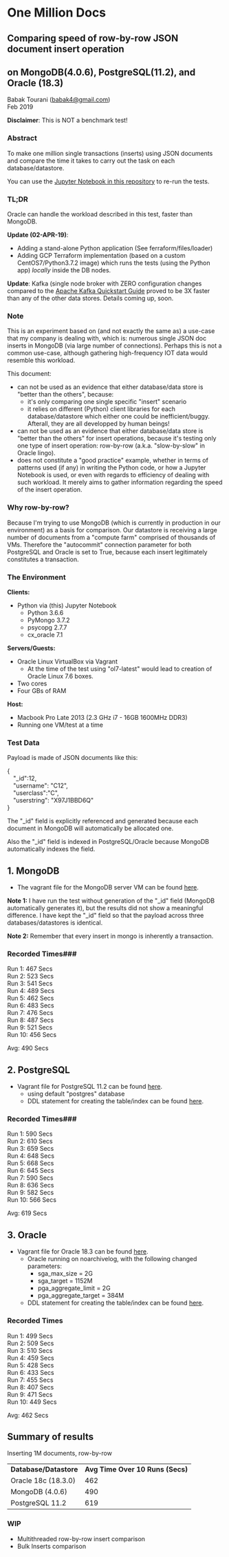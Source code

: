 # One Million Docs
## Comparing speed of row-by-row JSON document insert operation 
## on MongoDB(4.0.6), PostgreSQL(11.2), and Oracle (18.3)

Babak Tourani (babak4@gmail.com)<br/>
Feb 2019

**Disclaimer**: This is NOT a benchmark test! 

### Abstract ###
To make one million single transactions (inserts) using JSON documents and compare the time it takes to carry out the task on each database/datastore.

You can use the <a href="https://github.com/babak4/OneMillionDocs/blob/master/OneMillionDocs.ipynb">Jupyter Notebook in this repository</a> to re-run the tests.

### TL;DR ###
Oracle can handle the workload described in this test, faster than MongoDB.

**Update (02-APR-19)**:
- Adding a stand-alone Python application (See ferraform/files/loader)
- Adding GCP Terraform implementation (based on a custom CentOS7/Python3.7.2 image) which runs the tests (using the Python app) *locally* inside the DB nodes.

**Update**: Kafka (single node broker with ZERO configuration changes compared to the <a href="https://kafka.apache.org/quickstart">Apache Kafka Quickstart Guide</a> proved to be 3X faster than any of the other data stores. Details coming up, soon.

### Note ###
This is an experiment based on (and not exactly the same as) a use-case that my company is dealing with, which is: numerous single JSON doc inserts in MongoDB (via large number of connections). Perhaps this is not a common use-case, although gathering high-frequency IOT data would resemble this workload.

This document:
* can not be used as an evidence that either database/data store is "better than the others", because:
    - it's only comparing one single specific "insert" scenario
    - it relies on different (Python) client libraries for each database/datastore which either one could be inefficient/buggy. Afterall, they are all developped by human beings!
* can not be used as an evidence that either database/data store is "better than the others" for insert operations, because it's testing only one type of insert operation: row-by-row (a.k.a. "slow-by-slow" in Oracle lingo).
* does not constitute a "good practice" example, whether in terms of patterns used (if any) in writing the Python code, or how a Jupyter Notebook is used, or even with regards to efficiency of dealing with such workload. It merely aims to gather information regarding the speed of the insert operation.

### Why row-by-row? ###
Because I'm trying to use MongoDB (which is currently in production in our environment) as a basis for comparison. Our datastore is receiving a large number of documents from a "compute farm" comprised of thousands of VMs. Therefore the "autocommit" connection parameter for both PostgreSQL and Oracle is set to True, because each insert legitimately constitutes a transaction.

### The Environment ###
**Clients:**
* Python via (this) Jupyter Notebook
    * Python 3.6.6
    * PyMongo 3.7.2
    * psycopg 2.7.7
    * cx_oracle 7.1
    
**Servers/Guests:**
* Oracle Linux VirtualBox via Vagrant
    * At the time of the test using "ol7-latest" would lead to creation of Oracle Linux 7.6 boxes.
* Two cores
* Four GBs of RAM

**Host:**
* Macbook Pro Late 2013 (2.3 GHz i7 - 16GB 1600MHz DDR3)
* Running one VM/test at a time

### Test Data ##
Payload is made of JSON documents like this:

{<br/>
    &emsp;"_id":12,<br/>
    &emsp;"username": "C12",<br/>
    &emsp;"userclass":"C",<br/>
    &emsp;"userstring": "X97J1BBD6Q"<br/>
}

The "_id" field is explicitly referenced and generated because each document in MongoDB will automatically be allocated one.

Also the "_id" field is indexed in PostgreSQL/Oracle because MongoDB automatically indexes the field.

## 1. MongoDB ##
* The vagrant file for the MongoDB server VM can be found <a href="https://github.com/babak4/OneMillionDocs/blob/master/vagrant_boxes/mongoDB/Vagrantfile">here</a>.

**Note 1:** I have run the test without generation of the "_id" field (MongoDB automatically generates it), but the results did not show a meaningful difference. I have kept the "_id" field so that the payload across three databases/datastores is identical.

**Note 2:** Remember that every insert in mongo is inherently a transaction.

### Recorded Times###
Run 1: 467 Secs<br/>
Run 2: 523 Secs<br/>
Run 3: 541 Secs<br/>
Run 4: 489 Secs<br/>
Run 5: 462 Secs<br/>
Run 6: 483 Secs<br/>
Run 7: 476 Secs<br/>
Run 8: 487 Secs<br/>
Run 9: 521 Secs<br/>
Run 10: 456 Secs<br/>

Avg: 490 Secs

## 2. PostgreSQL ##
* Vagrant file for PostgreSQL 11.2 can be found <a href="https://github.com/babak4/OneMillionDocs/blob/master/vagrant_boxes/PostgreSQL/Vagrantfile">here</a>.
    * using default "postgres" database
    * DDL statement for creating the table/index can be found <a href="https://github.com/babak4/OneMillionDocs/blob/master/vagrant_boxes/PostgreSQL/scripts/DDL.sql">here</a>.

### Recorded Times###
Run 1: 590 Secs<br/>
Run 2: 610 Secs<br/>
Run 3: 659 Secs<br/>
Run 4: 648 Secs<br/>
Run 5: 668 Secs<br/>
Run 6: 645 Secs<br/>
Run 7: 590 Secs<br/>
Run 8: 636 Secs<br/>
Run 9: 582 Secs<br/>
Run 10: 566 Secs<br/>

Avg: 619 Secs

## 3. Oracle ##
* Vagrant file for Oracle 18.3 can be found <a href="https://github.com/oracle/vagrant-boxes/tree/master/OracleDatabase/18.3.0">here</a>.
    * Oracle running on noarchivelog, with the following changed parameters:
        * sga_max_size = 2G
        * sga_target = 1152M
        * pga_aggregate_limit = 2G
        * pga_aggregate_target = 384M
    * DDL statement for creating the table/index can be found <a href="https://github.com/babak4/OneMillionDocs/blob/master/vagrant_boxes/Oracle/DDL.sql">here</a>.

### Recorded Times ###
Run 1: 499 Secs<br/>
Run 2: 509 Secs<br/>
Run 3: 510 Secs<br/>
Run 4: 459 Secs<br/>
Run 5: 428 Secs<br/>
Run 6: 433 Secs<br/>
Run 7: 455 Secs<br/>
Run 8: 407 Secs<br/>
Run 9: 471 Secs<br/>
Run 10: 449 Secs<br/>

Avg: 462 Secs

## Summary of results ##

Inserting 1M documents, row-by-row

<table>
    <tr>
        <td><b>Database/Datastore</b></td><td><b>Avg Time Over 10 Runs (Secs)</b></td>
    </tr>
    <tr>
        <td>Oracle 18c (18.3.0)</td><td>462</td>
    </tr>
    <tr>
        <td>MongoDB (4.0.6)</td><td>490</td>
    </tr>
    <tr>
        <td>PostgreSQL 11.2</td><td>619</td>
    </tr>
</table>

### WIP ###
* Multithreaded row-by-row insert comparison
* Bulk Inserts comparison
